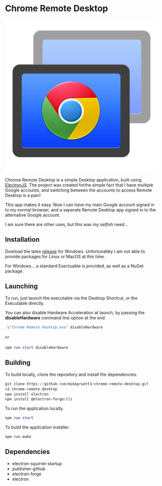 # Chrome Remote Desktop

![RemoteDesktop](https://github.com/mikepruett3/chrome-remote-desktop/blob/main/images/RemoteDesktop.png?raw=true)

Chrome Remote Desktop is a simple Desktop application, built using [ElectronJS](https://www.electronjs.org). The project was created forthe simple fact that I have multiple Google accounts, and switching between the accounts to access Remote Desktop is a pain!

This app makes it easy. Now I can have my main Google account signed in to my normal browser, and a seperate Remote Desktop app signed in to the alternative Google account.

I am sure there are other uses, but this was my _selfish_ need...

## Installation

Dowload the lates [release](https://github.com/mikepruett3/chrome-remote-desktop/releases) for Windows. Unfortunatley I am not able to provide packages for Linux or MacOS at this time.

For Windows... a standard Exectuable is provided, as well as a NuGet package.

## Launching

To run, just launch the executable via the Desktop Shortcut, or the Executable directly.

You can also disable Hardware Acceleration at launch, by passing the **disableHardware** command line option at the end

```powershell
.\"Chrome Remote Desktop.exe" disableHardware

or

npm run start disableHardware
```

## Building

To build locally, clone the repository and install the dependencies.

```powershell
git clone https://github.com/mikepruett3/chrome-remote-desktop.git
cd chrome-remote-desktop
npm install electron
npm install @electron-forge/cli
```

To run the application locally.

```powershell
npm run start
```

To build the application installer.

```powershell
npm run make
```

## Dependencies

- electron-squirrel-startup
- publisher-github
- electron-forge
- electron
